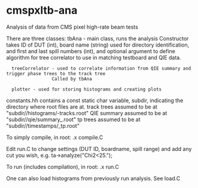 cmspxltb-ana
============

Analysis of data from CMS pixel high-rate beam tests

There are three classes:
	  tbAna - main class, runs the analysis
	  		Constructor takes ID of DUT (int), board name (string) used for directory identification, and first and last spill numbers (int), and optional argument to define algorithm for tree correlator to use in matching testboard and QIE data.

	  treeCorrelator - used to correlate information from QIE summary and trigger phase trees to the track tree
	  				 Called by tbAna

	  plotter - used for storing histograms and creating plots			 

constants.hh contains a const static char variable, subdir, indicating the directory where root files are at.
			 track trees assumed to be at "subdir/<TestBoardName>/histograms/<spill>-tracks.root"
			 QIE summary assumed to be at "subdir/<TestBoardName>/qie/summary_<spill>.root"
			 tp trees assumed to be at "subdir/<TestBoardName>/timestamps/<spill>_tp.root"

To simply compile, in root:
   .x compile.C

Edit run.C to change settings (DUT ID, boardname, spill range) and add any cut you wish, e.g.  ta->analyze("Chi2<25.");

To run (includes compilation), in root:
   .x run.C

One can also load histograms from previously run analysis. See load.C